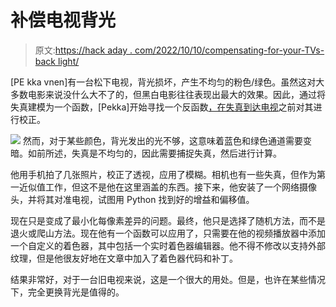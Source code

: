 # 补偿电视背光

> 原文:[https://hack aday . com/2022/10/10/compensating-for-your-TVs-back light/](https://hackaday.com/2022/10/10/compensating-for-your-tvs-backlight/)

[PE kka vnen]有一台松下电视，背光损坏，产生不均匀的粉色/绿色。虽然这对大多数电影来说没什么大不了的，但黑白电影往往表现出最大的效果。因此，通过将失真建模为一个函数，[Pekka]开始寻找一个反函数[，在失真到达电视](http://www.lofibucket.com/articles/tv_backlight_compensation.html)之前对其进行校正。

[![](../Images/1c3e84e469a7b68a087dcecc0fbe022b.png)](https://hackaday.com/wp-content/uploads/2022/10/target_orig.jpg) 然而，对于某些颜色，背光发出的光不够，这意味着蓝色和绿色通道需要变暗。如前所述，失真是不均匀的，因此需要捕捉失真，然后进行计算。

他用手机拍了几张照片，校正了透视，应用了模糊。相机也有一些失真，但作为第一近似值工作，但这不是他在这里涵盖的东西。接下来，他安装了一个网络摄像头，并将其对准电视，试图用 Python 找到好的增益和偏移值。

现在只是变成了最小化每像素差异的问题。最终，他只是选择了随机方法，而不是退火或爬山方法。现在他有一个函数可以应用了，只需要在他的视频播放器中添加一个自定义的着色器，其中包括一个实时着色器编辑器。他不得不修改以支持外部纹理，但是他很友好地在文章中加入了着色器代码和补丁。

结果非常好，对于一台旧电视来说，这是一个很大的用处。但是，也许在某些情况下，完全更换背光是值得的。